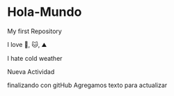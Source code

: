 # Hola-Mundo

My first Repository

I love :art:, :cat:, :mountain:

I hate cold weather

Nueva Actividad

finalizando con gitHub
Agregamos texto para actualizar
